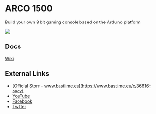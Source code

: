 # ARCO 1500

Build your own 8 bit gaming console based on the Arduino platform

![](https://github.com/MichalSkoula/arco-1500/blob/master/assets/arco_logo_wide.png)

## Docs

[Wiki](https://github.com/MichalSkoula/arco-1500/wiki)

## External Links
* [Official Store - www.bastlime.eu](https://www.bastlime.eu/c/36616-sady)
* [YouTube](https://www.youtube.com/playlist?list=PLZWNQlcHslXWuSwxoAaJYrSB9fYc1FXUI)
* [Facebook](https://www.facebook.com/bastlime/)
* [Twitter](https://twitter.com/MichalSkoula)
